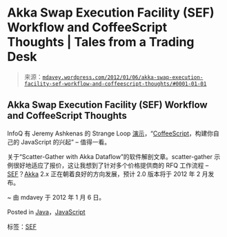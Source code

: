 <!--yml

类别：未分类

日期：2024 年 05 月 18 日 06:27:04

-->

# Akka Swap Execution Facility (SEF) Workflow and CoffeeScript Thoughts | Tales from a Trading Desk

> 来源：[`mdavey.wordpress.com/2012/01/06/akka-swap-execution-facility-sef-workflow-and-coffeescript-thoughts/#0001-01-01`](https://mdavey.wordpress.com/2012/01/06/akka-swap-execution-facility-sef-workflow-and-coffeescript-thoughts/#0001-01-01)

## Akka Swap Execution Facility (SEF) Workflow and CoffeeScript Thoughts

InfoQ 有 Jeremy Ashkenas 的 Strange Loop [演示](http://www.infoq.com/presentations/CoffeeScript)，“[CoffeeScript](http://net.tutsplus.com/articles/interviews/should-you-learn-coffeescript/)，构建你自己的 JavaScript 的兴起” – 值得一看。

关于“Scatter-Gather with Akka Dataflow”的软件解剖文章。scatter-gather 示例很好地适应了报价，这让我想到了针对多个价格提供商的 RFQ 工作流程 – [SEF](http://en.wikipedia.org/wiki/Central_limit_order_book)？[Akka](http://letitcrash.com/) 2.x 正在朝着良好的方向发展，预计 2.0 版本将于 2012 年 2 月发布。

~ 由 mdavey 于 2012 年 1 月 6 日。

Posted in [Java](https://mdavey.wordpress.com/category/languages/java/)，[JavaScript](https://mdavey.wordpress.com/category/languages/javascript/)

标签：[SEF](https://mdavey.wordpress.com/tag/sef/)
